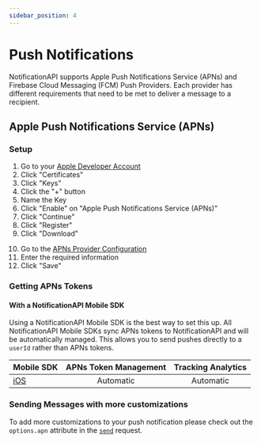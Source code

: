 ```yaml
---
sidebar_position: 4
---
```


# Push Notifications

NotificationAPI supports Apple Push Notifications Service (APNs) and Firebase Cloud Messaging (FCM) Push Providers. Each provider has different requirements that need to be met to deliver a message to a recipient.

## Apple Push Notifications Service (APNs)

### Setup

1. Go to your [Apple Developer Account](https://developer.apple.com/account)
2. Click "Certificates"
3. Click "Keys"
4. Click the "+" button
5. Name the Key
6. Click "Enable" on "Apple Push Notifications Service (APNs)"
7. Click "Continue"
8. Click "Register"
9. Click "Download"
<!-- ToDo: update URL to the push setting tab -->
10. Go to the [APNs Provider Configuration](https://app.notificationapi.com/settings/push)
11. Enter the required information
12. Click "Save"

### Getting APNs Tokens

#### With a NotificationAPI Mobile SDK

Using a NotificationAPI Mobile SDK is the best way to set this up. All NotificationAPI Mobile SDKs sync APNs tokens to NotificationAPI and will be automatically managed. This allows you to send pushes directly to a `userId` rather than APNs tokens.

| Mobile SDK                                                                   | APNs Token Management | Tracking Analytics |
| :--------------------------------------------------------------------------- | :-------------------: | :----------------: |
| [iOS](https://github.com/notificationapi-com/notificationapi-ios-sdk#readme) |       Automatic       |     Automatic      |

### Sending Messages with more customizations

To add more customizations to your push notification please check out the `options.apn` attribute in the [`send`](../reference/server.md#options-additional-customization) request.

